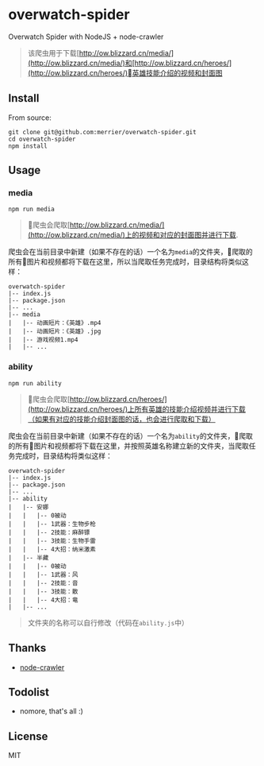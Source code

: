 # overwatch-spider

Overwatch Spider with NodeJS + node-crawler

> 该爬虫用于下载[http://ow.blizzard.cn/media/](http://ow.blizzard.cn/media/)和[http://ow.blizzard.cn/heroes/](http://ow.blizzard.cn/heroes/)英雄技能介绍的视频和封面图

## Install

From source:

```
git clone git@github.com:merrier/overwatch-spider.git
cd overwatch-spider
npm install
```

## Usage

### media

```
npm run media
```

> 爬虫会爬取[http://ow.blizzard.cn/media/](http://ow.blizzard.cn/media/)上的视频和对应的封面图并进行下载.

爬虫会在当前目录中新建（如果不存在的话）一个名为`media`的文件夹，爬取的所有图片和视频都将下载在这里，所以当爬取任务完成时，目录结构将类似这样：


```
overwatch-spider
|-- index.js
|-- package.json
|-- ...
|-- media
|   |-- 动画短片：《英雄》.mp4
|   |-- 动画短片：《英雄》.jpg
|   |-- 游戏视频1.mp4
|   |-- ...
```

### ability

```
npm run ability
```

> 爬虫会爬取[http://ow.blizzard.cn/heroes/](http://ow.blizzard.cn/heroes/)上所有英雄的技能介绍视频并进行下载（如果有对应的技能介绍封面图的话，也会进行爬取和下载）

爬虫会在当前目录中新建（如果不存在的话）一个名为`ability`的文件夹，爬取的所有图片和视频都将下载在这里，并按照英雄名称建立新的文件夹，当爬取任务完成时，目录结构将类似这样：


```
overwatch-spider
|-- index.js
|-- package.json
|-- ...
|-- ability
|   |-- 安娜
|   |   |-- 0被动
|   |   |-- 1武器：生物步枪
|   |   |-- 2技能：麻醉镖
|   |   |-- 3技能：生物手雷
|   |   |-- 4大招：纳米激素
|   |-- 半藏
|   |   |-- 0被动
|   |   |-- 1武器：风
|   |   |-- 2技能：音
|   |   |-- 3技能：散
|   |   |-- 4大招：竜
|   |-- ...
```

> 文件夹的名称可以自行修改（代码在`ability.js`中）


## Thanks

* [node-crawler](https://github.com/bda-research/node-crawler)


## Todolist

* nomore, that's all :)

## License

MIT